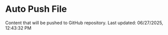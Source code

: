 # Auto Push File

Content that will be pushed to GitHub repository.
Last updated: 06/27/2025, 12:43:32 PM